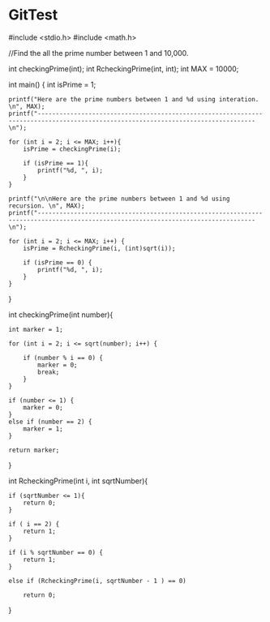 # GitTest

#include <stdio.h>
#include <math.h>

//Find the all the prime number between 1 and 10,000. 


int checkingPrime(int);
int RcheckingPrime(int, int);
int MAX = 10000;

int main()
{
	int isPrime = 1;

	printf("Here are the prime numbers between 1 and %d using interation. \n", MAX);
	printf("----------------------------------------------------------------------------------------------------------------------------------\n");

	for (int i = 2; i <= MAX; i++){
		isPrime = checkingPrime(i);
	
		if (isPrime == 1){
			printf("%d, ", i);
		}
	}

	printf("\n\nHere are the prime numbers between 1 and %d using recursion. \n", MAX);
	printf("----------------------------------------------------------------------------------------------------------------------------------\n");

	for (int i = 2; i <= MAX; i++) {
		isPrime = RcheckingPrime(i, (int)sqrt(i));

		if (isPrime == 0) {
			printf("%d, ", i);
		}
	}



}

int checkingPrime(int number){
	
	int marker = 1;

	for (int i = 2; i <= sqrt(number); i++) {

		if (number % i == 0) {
			marker = 0;
			break;
		}
	}

	if (number <= 1) {
		marker = 0;
	}
	else if (number == 2) {
		marker = 1;
	}

	return marker;
	

}

int RcheckingPrime(int i, int sqrtNumber){
	
	if (sqrtNumber <= 1){	
		return 0;
	}

	if ( i == 2) {
		return 1;
	}

	if (i % sqrtNumber == 0) {
		return 1;
	}

	else if (RcheckingPrime(i, sqrtNumber - 1 ) == 0)

		return 0;
}
